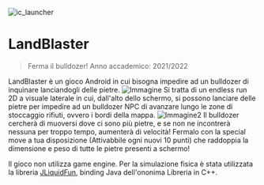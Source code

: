 ![ic_launcher](https://user-images.githubusercontent.com/20641545/150014045-dd981728-2dcc-443b-b888-5d662a816a28.png)
# LandBlaster
> Ferma il bulldozer!
> Anno accademico: 2021/2022

LandBlaster è un gioco Android in cui bisogna impedire ad un bulldozer di inquinare lanciandogli delle pietre.
![Immagine](https://user-images.githubusercontent.com/20641545/150017755-fbb775cb-4411-434d-8445-366519cbb60b.png)
Si tratta di un endless run 2D a visuale laterale in cui, dall'alto dello schermo, si possono lanciare delle pietre per impedire ad un bulldozer NPC di avanzare lungo le zone di stoccaggio rifiuti, ovvero i bordi della mappa.
![Immagine2](https://user-images.githubusercontent.com/20641545/150018906-dc692fb7-6568-4c10-bb8f-9248632c108c.png)
Il bulldozer cercherà di muoversi dove ci sono più pietre, e se non ne incontrerà nessuna per troppo tempo, aumenterà di velocità!
Fermalo con la special move a tua disposizione (Attivabbile ogni nuovi 10 punti) che raddoppia la dimensione e peso di tutte le pietre presenti a schermo!

Il gioco non utilizza game engine.
Per la simulazione fisica è stata utilizzata la libreria [JLiquidFun](https://github.com/mfaella/JLiquidFun), binding Java dell'ononima Libreria in C++.
